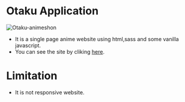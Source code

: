 # Otaku Application

![Otaku-animeshon](https://user-images.githubusercontent.com/75711381/110240734-66f27900-7f75-11eb-9d17-38f9a42fb3a8.PNG)

- It is a single page anime website using html,sass and some vanilla javascript.
- You can see the site by cliking [here](https://otaku-animeshon.netlify.app/).

# Limitation

- It is not responsive website.
